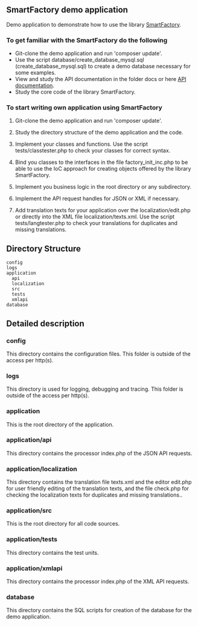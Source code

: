 ## SmartFactory demo application

Demo application to demonstrate how to use the library [SmartFactory](https://github.com/oschildt/SmartFactory).

### To get familiar with the SmartFactory do the following

- Git-clone the demo application and run 'composer update'.
- Use the script database/create_database_mysql.sql (create_database_mysql.sql) to create a demo database necessary for some examples.
- View and study the API documentation in the folder docs or here [API documentation](http://php-smart-factory.org/docs/).
- Study the core code of the library SmartFactory.

### To start writing own application using SmartFactory

1. Git-clone the demo application and run 'composer update'.

2. Study the directory structure of the demo application and the code.

3. Implement your classes and functions. Use the script tests/classtester.php to check your classes for correct syntax.

4. Bind you classes to the interfaces in the file factory_init_inc.php to be able to use the IoC approach for creating objects offered by the library SmartFactory.

5. Implement you business logic in the root directory or any subdirectory. 

7. Implement the API request handles for JSON or XML if necessary.

8. Add translation texts for your application over the localization/edit.php or directly into the XML file localization/texts.xml.  Use the script tests/langtester.php to check your translations for duplicates and missing translations.

## Directory Structure 

```
config
logs
application
  api
  localization
  src
  tests
  xmlapi
database
```

## Detailed description

### config
This directory contains the configuration files. This folder is outside of the access per http(s).

### logs
This directory is used for logging, debugging and tracing. This folder is outside of the access per http(s).

### application
This is the root directory of the application.

### application/api
This directory contains the processor index.php of the JSON API requests.

### application/localization
This directory contains the translation file texts.xml and the editor edit.php for user friendly editing of the translation texts, and the file check.php for checking the localization texts for duplicates and missing translations..

### application/src
This is the root directory for all code sources. 

### application/tests
This directory contains the test units.

### application/xmlapi
This directory contains the processor index.php of the XML API requests.

### database
This directory contains the SQL scripts for creation of the database for the demo application.






